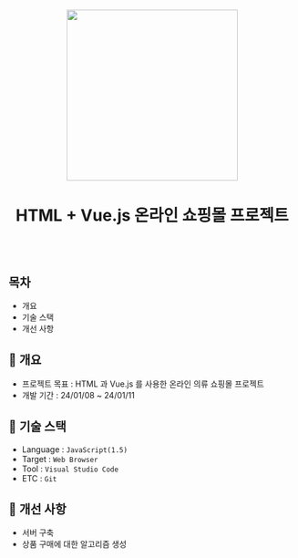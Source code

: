 <h1 align="center"><img src="https://encrypted-tbn0.gstatic.com/images?q=tbn:ANd9GcQEcaiKyEdgwipuB7TlxdMTTupx978yqXkM6yC4d5AEkw&s" style="width: 300; height: 300;"></h1>
<h1 align="center">HTML + Vue.js 온라인 쇼핑몰 프로젝트</h1>
<br/><br/>


## 목차
  - 개요
  - 기술 스택
  - 개선 사항

## 🚩 개요
  - 프로젝트 목표 : HTML 과 Vue.js 를 사용한 온라인 의류 쇼핑몰 프로젝트
  - 개발 기간 : 24/01/08 ~ 24/01/11


## 🔧 기술 스택
  - Language : `JavaScript(1.5)`
  - Target : `Web Browser`
  - Tool : `Visual Studio Code`
  - ETC : `Git`


## 🎇 개선 사항
  - 서버 구축
  - 상품 구매에 대한 알고리즘 생성







